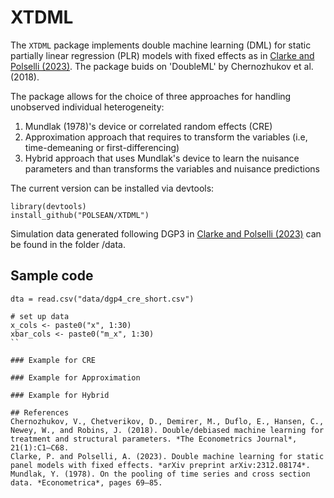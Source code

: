 # XTDML
The `XTDML` package implements double machine learning (DML) for static partially linear regression (PLR) models with fixed effects as in [Clarke and Polselli (2023)](https://arxiv.org/abs/2312.08174).
The package buids on 'DoubleML' by Chernozhukov et al. (2018).

The package allows for the choice of three approaches for handling unobserved individual heterogeneity:
1. Mundlak (1978)'s device or correlated random effects (CRE)
2. Approximation approach that requires to transform the variables (i.e, time-demeaning or first-differencing)
3. Hybrid approach that uses Mundlak's device to learn the nuisance parameters and than transforms the variables and nuisance predictions

The current version can be installed via devtools:
```
library(devtools)
install_github("POLSEAN/XTDML")
```

Simulation data generated following DGP3 in [Clarke and Polselli (2023)](https://arxiv.org/abs/2312.08174) can be found in the folder /data.

## Sample code
```
dta = read.csv("data/dgp4_cre_short.csv")

# set up data
x_cols <- paste0("x", 1:30)
xbar_cols <- paste0("m_x", 1:30)
`` 

### Example for CRE

### Example for Approximation

### Example for Hybrid

## References
Chernozhukov, V., Chetverikov, D., Demirer, M., Duflo, E., Hansen, C., Newey, W., and Robins, J. (2018). Double/debiased machine learning for treatment and structural parameters. *The Econometrics Journal*, 21(1):C1–C68.
Clarke, P. and Polselli, A. (2023). Double machine learning for static panel models with fixed effects. *arXiv preprint arXiv:2312.08174*.
Mundlak, Y. (1978). On the pooling of time series and cross section data. *Econometrica*, pages 69–85.
